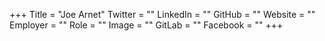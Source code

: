 +++
Title = "Joe Arnet"
Twitter = ""
LinkedIn = ""
GitHub = ""
Website = ""
Employer = ""
Role = ""
Image = ""
GitLab = ""
Facebook = ""
+++
